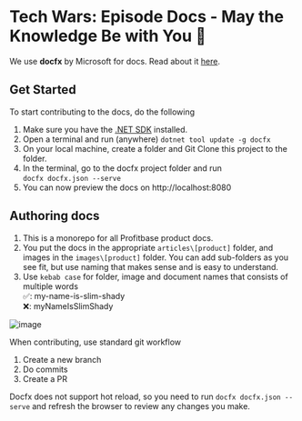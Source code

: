 # Tech Wars: Episode Docs - May the Knowledge Be with You 💫

We use **docfx** by Microsoft for docs. Read about it [here](https://dotnet.github.io/docfx/). 

## Get Started

To start contributing to the docs, do the following

 1) Make sure you have the [.NET SDK](https://dotnet.microsoft.com/en-us/download) installed.
 2) Open a terminal and run (anywhere) 
`dotnet tool update -g docfx`
 3) On your local machine, create a folder and Git Clone this project to the folder.
 4) In the terminal, go to the docfx project folder and run  
    `docfx docfx.json --serve`
5) You can now preview the docs on http://localhost:8080

## Authoring docs

1) This is a monorepo for all Profitbase product docs.  
2) You put the docs in the appropriate `articles\[product]` folder, and images in the `images\[product]` folder. You can add sub-folders as you see fit, but use naming that makes sense and is easy to understand.
3) Use `kebab case` for folder, image and document names that consists of multiple words  
   ✅: my-name-is-slim-shady  
   :x:: myNameIsSlimShady

![image](https://github.com/user-attachments/assets/078f54e2-0b11-4af3-b265-28056f04e7d5)

When contributing, use standard git workflow 
1) Create a new branch
2) Do commits
3) Create a PR

Docfx does not support hot reload, so you need to run
`docfx docfx.json --serve`
and refresh the browser to review any changes you make.

